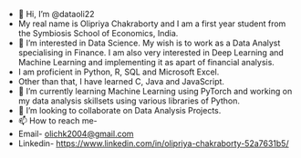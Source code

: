 - 👋 Hi, I’m @dataoli22
- My real name is Olipriya Chakraborty and I am a first year student from the Symbiosis School of Economics, India.
- 👀 I’m interested in Data Science. My wish is to work as a Data Analyst specialising in Finance. I am also very interested in Deep Learning and Machine Learning 
and implementing it as apart of financial analysis.
- I am proficient in Python, R, SQL and Microsoft Excel.
- Other than that, I have learned C, Java and JavaScript.
- 🌱 I’m currently learning Machine Learning using PyTorch and working on my data analysis skillsets using various libraries of Python.
- 💞️ I’m looking to collaborate on Data Analysis Projects. 
- 📫 How to reach me-
- Email- olichk2004@gmail.com
- Linkedin- https://www.linkedin.com/in/olipriya-chakraborty-52a7631b5/

<!---
dataoli22/dataoli22 is a ✨ special ✨ repository because its `README.md` (this file) appears on your GitHub profile.
You can click the Preview link to take a look at your changes.
--->
